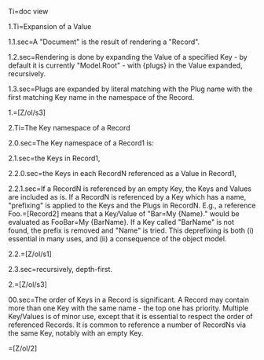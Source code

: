 Ti=doc view

1.Ti=Expansion of a Value

1.1.sec=A "Document" is the result of rendering a "Record".

1.2.sec=Rendering is done by expanding the Value of a specified Key - by default it is currently "Model.Root" - with {plugs} in the Value expanded, recursively.

1.3.sec=Plugs are expanded by literal matching with the Plug name with the first matching Key name in the namespace of the Record. 

1.=[Z/ol/s3]

2.Ti=The Key namespace of a Record

2.0.sec=The Key namespace of a Record1 is:

2.1.sec=the Keys in Record1,

2.2.0.sec=the Keys in each RecordN referenced as a Value in Record1,

2.2.1.sec=If a RecordN is referenced by an empty Key, the Keys and Values are included as is.  If a RecordN is referenced by a Key which has a name,  "prefixing" is applied to the Keys and the Plugs in RecordN.  E.g., a reference Foo.=[Record2] means that a Key/Value of "Bar=My {Name}."  would be evaluated as FooBar=My {BarName}.  If a Key called "BarName" is not found, the prefix is removed and "Name" is tried.  This deprefixing is both (i) essential in many uses, and (ii) a consequence of the object model. 

2.2.=[Z/ol/s1]

2.3.sec=recursively, depth-first.

2.=[Z/ol/s3]

00.sec=The order of Keys in a Record is significant.  A Record may contain more than one Key with the same name - the top one has priority.  Multiple Key/Values is of minor use, except that it is essential to respect the order of referenced Records.  It is common to reference a number of RecordNs via the same Key, notably with an empty Key.

=[Z/ol/2]